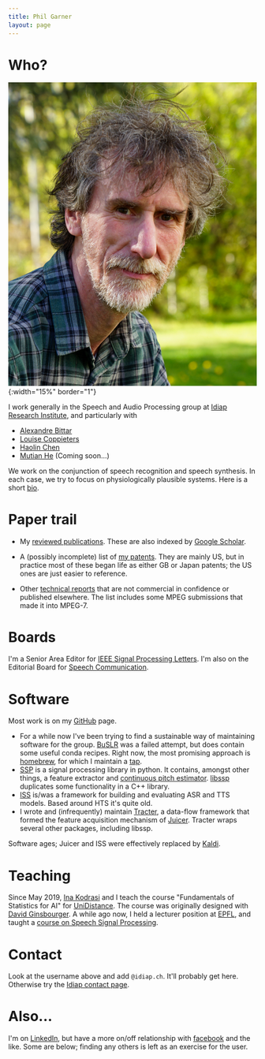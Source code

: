 ```yaml
---
title: Phil Garner
layout: page
---
```


# Who?

![Mugshot](assets/mugshot.jpg){:width="15%" border="1"}

I work generally in the Speech and Audio Processing group at [Idiap Research Institute](http://www.idiap.ch/), and particularly with

* [Alexandre Bittar](https://www.idiap.ch/~abittar/)
* [Louise Coppieters](https://www.idiap.ch/~lcoppieters/)
* [Haolin Chen](https://www.idiap.ch/~hchen/)
* [Mutian He](https://www.idiap.ch/~mhe/) (Coming soon...)

We work on the conjunction of speech recognition and speech synthesis.  In each case, we try to focus on physiologically plausible systems. Here is a short [bio](ieee-bio.html).

# Paper trail

* My [reviewed publications](png-pubs.html). These are also indexed by
[Google Scholar](http://idiap.ch/~pgarner/scholar).

* A (possibly incomplete) list of [my patents](png-pats.html). They are
mainly US, but in practice most of these began life as either GB or Japan
patents; the US ones are just easier to reference.

* Other [technical reports](png-tech.html) that are not commercial in
confidence or published elsewhere. The list includes some MPEG submissions that
made it into MPEG-7.

# Boards

I'm a Senior Area Editor for [IEEE Signal Processing Letters](https://signalprocessingsociety.org/publications-resources/ieee-signal-processing-letters/editorial-board).  I'm also on the Editorial Board for [Speech Communication](https://www.journals.elsevier.com/speech-communication/editorial-board).

# Software

Most work is on my [GitHub](http://github.com/pgarner) page.

* For a while now I've been trying to find a sustainable way of maintaining software for the group. [BuSLR](https://github.com/idiap/buslr) was a failed attempt, but does contain some useful conda recipes.  Right now, the most promising approach is [homebrew](https://docs.brew.sh/), for which I maintain a [tap](https://github.com/pgarner/homebrew-tap).
* [SSP](https://github.com/idiap/ssp) is a signal processing library in python.
It contains, amongst other things, a feature extractor and [continuous pitch estimator](http://publications.idiap.ch/index.php/publications/show/2451). [libssp](https://github.com/idiap/libssp) duplicates some functionality in a C++ library.
* [ISS](https://github.com/idiap/iss) is/was a framework for building and
evaluating ASR and TTS models.  Based around HTS it's quite old.
* I wrote and (infrequently) maintain [Tracter](https://github.com/idiap/tracter), a data-flow framework that
formed the feature acquisition mechanism of [Juicer](https://github.com/idiap/juicer).  Tracter wraps several other
packages, including libssp.

Software ages; Juicer and ISS were effectively replaced by [Kaldi](http://kaldi-asr.org).


# Teaching

Since May 2019, [Ina Kodrasi](https://www.idiap.ch/~ikodrasi/) and I teach the course "Fundamentals of Statistics for AI" for
[UniDistance](https://distanceuniversity.ch/artificial-intelligence/master/programme/).  The course was originally designed with
[David Ginsbourger](http://www.ginsbourger.ch/).
A while ago now, I held a lecturer position at [EPFL](http://www.epfl.ch/), and
taught a [course on Speech Signal Processing](ssp-course.html).

# Contact

Look at the username above and add `@idiap.ch`. It'll probably get
here. Otherwise try the
[Idiap contact page](http://www.idiap.ch/en/people/directory/306).

# Also...

I'm on [LinkedIn](http://www.linkedin.com/in/philipngarner), but have a more on/off relationship with [facebook](facebook.html) and the like.  Some are below; finding any others is left as an exercise for the user.
